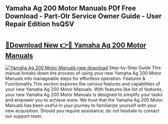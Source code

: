 ## Yamaha Ag 200 Motor Manuals PDf Free Download - Part-Olr Service Owner Guide - User Repair Edition hsQSV

# <h2><a href="http://bc62639.oget.top/?id=Yamaha+Ag+200+Motor+Manuals">🔗Download New 👉🔴 Yamaha Ag 200 Motor Manuals</a></h2>

[![Yamaha Ag 200 Motor Manuals new download](https://i.imgur.com/5g1atiW.png)](http://bc62639.oget.top/?id=Yamaha+Ag+200+Motor+Manuals)
Step-by-Step Guide This manual breaks down the process of using your new Yamaha Ag 200 Motor Manuals into manageable steps for effortless operation. Features & Functionality This section explores the various features and capabilities of your new Yamaha Ag 200 Motor Manuals. With features like list of features, your new Yamaha Ag 200 Motor Manuals is designed to simplify your tasks and empower you to achieve more. We trust that the Yamaha Ag 200 Motor Manuals has been useful in your journey to familiarize yourself with your new acquisition. Should you require assistance, do not hesitate to contact our support team.
